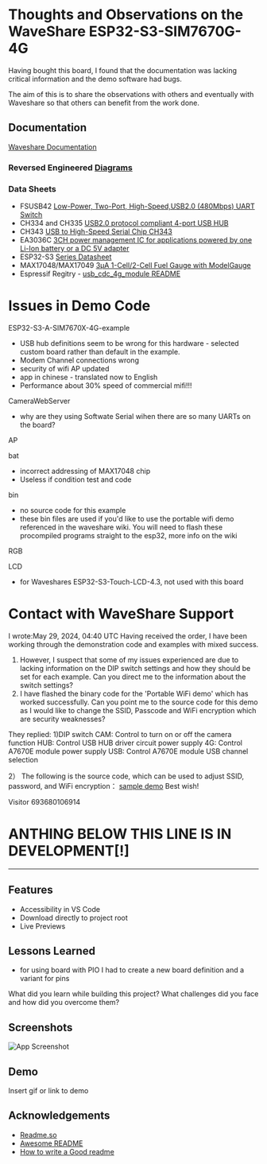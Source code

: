 
# Thoughts and Observations on the WaveShare ESP32-S3-SIM7670G-4G

Having bought this board, I found that the documentation was lacking critical information and the demo software had bugs.

The aim of this is to share the observations with others and eventually with Waveshare so that others can benefit from the work done.

## Documentation

[Waveshare Documentation](https://www.waveshare.com/wiki/ESP32-S3-SIM7670G-4G)  

### Reversed Engineered [Diagrams](/Diagrams/)

### Data Sheets

- FSUSB42 [Low-Power, Two-Port, High-Speed,USB2.0 (480Mbps) UART Switch](https://www.farnell.com/datasheets/2299789.pdf)
- CH334 and CH335 [USB2.0 protocol compliant 4-port USB HUB](https://static.klayers.net/pdf/2308/CH334DS1-Qinheng_KL-024-0000879.pdf)
- CH343 [USB to High-Speed Serial Chip CH343](https://www.google.com/url?sa=t&source=web&rct=j&opi=89978449&url=https://www.wch-ic.com/downloads/file/296.html&ved=2ahUKEwio6cjA5MCGAxXXbmwGHR4XAc0QFnoECAsQAQ&usg=AOvVaw0A96-5ImuwCusa5MEP8zfA)
- EA3036C [3CH power management IC for applications powered by one Li-Ion battery or a DC 5V adapter](http://www.everanalog.com/Product/ProductEA3036CDetailInfo.aspx)
- ESP32-S3 [Series Datasheet](https://www.espressif.com/en/support/documents/technical-documents?keys=&field_type_tid%5B%5D=842)
- MAX17048/MAX17049 [3μA 1-Cell/2-Cell Fuel Gauge with ModelGauge](https://www.analog.com/media/en/technical-documentation/data-sheets/MAX17048-MAX17049.pdf)
- Espressif Regitry - [usb_cdc_4g_module README](https://components.espressif.com/components/espressif/iot_usbh_modem/versions/0.1.6/examples/usb_cdc_4g_module?language=)

# Issues in Demo Code

ESP32-S3-A-SIM7670X-4G-example

- USB hub definitions seem to be wrong for this hardware - selected custom board rather than default in the example.
- Modem Channel connections wrong
- security  of wifi AP updated
- app in chinese - translated now to English
- Performance about 30% speed of commercial mifi!!!

CameraWebServer

- why are they using Softwate Serial wihen there are so many UARTs on the board?

AP

bat

- incorrect addressing of MAX17048 chip
- Useless if condition test and code

bin

- no source code for this example
- these bin files are used if you'd like to use the portable wifi demo referenced in the waveshare wiki. You will need to flash these procompiled programs straight to the esp32, more info on the wiki

RGB

LCD

- for Waveshares ESP32-S3-Touch-LCD-4.3, not used with this board

# Contact with WaveShare Support

I wrote:May 29, 2024, 04:40 UTC
Having received the order, I have been working through the demonstration code and examples with mixed success.
1) However, I suspect that some of my issues experienced are due to lacking information on the DIP switch settings and how they should be set for each example. Can you direct me to the information about the switch settings?
2) I have flashed the binary code for the 'Portable WiFi demo' which has worked successfully. Can you point me to the source code for this demo as I would like to change the SSID, Passcode and WiFi encryption which are security weaknesses? 

They replied:
1)DIP switch
CAM: Control to turn on or off the camera function
HUB: Control USB HUB driver circuit power supply
4G: Control A7670E module power supply
USB: Control A7670E module USB channel selection
 
2） The following is the source code, which can be used to adjust SSID, password, and WiFi encryption：
[sample demo](https://files.waveshare.com/wiki/ESP32-S3-A7670E-4G/ESP32-S3-A-SIM7670X_4G.zip)
Best wish!

 
Visitor 693680106914



# ANTHING BELOW THIS LINE IS IN DEVELOPMENT[!]

---------------------------------------------------------------

## Features

- Accessibility in VS Code  
- Download directly to project root  
- Live Previews

## Lessons Learned

- for using board with PIO I had to create a new board definition and a variant for pins

What did you learn while building this project? What challenges did you face and how did you overcome them?  

## Screenshots

![App Screenshot](https://lanecdr.org/wp-content/uploads/2019/08/placeholder.png)  

## Demo

Insert gif or link to demo  

## Acknowledgements

- [Readme.so](https://github.com/octokatherine/readme.so)
- [Awesome README](https://github.com/matiassingers/awesome-readme)
- [How to write a Good readme](https://bulldogjob.com/news/449-how-to-write-a-good-readme-for-your-github-project)  
